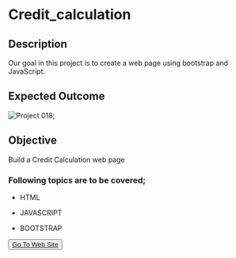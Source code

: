 # Credit_calculation

## Description
Our goal in this project is to create a web page using bootstrap and JavaScript.

## Expected Outcome

![Project 018](./Project.gif);

## Objective

Build a Credit Calculation web page



### Following topics are to be covered;

- HTML 

- JAVASCRIPT

- BOOTSTRAP


<button><a href="https://muratbzc.github.io/Credit_calculation/">Go To Web Site</a></button>
